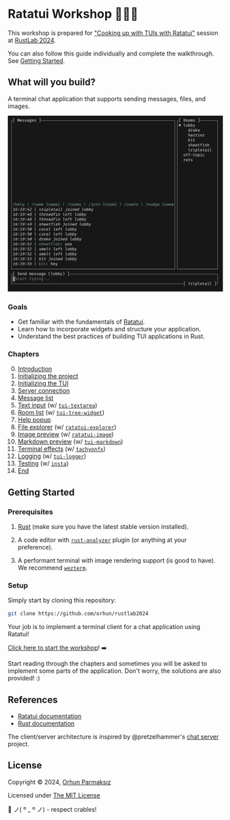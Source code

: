# Ratatui Workshop 👨‍🍳🐀

This workshop is prepared for ["Cooking up with TUIs with Ratatui"](https://rustlab.it/talks/cooking-up-with-tuis-with-ratatui) session at [RustLab 2024](https://rustlab.it).

You can also follow this guide individually and complete the walkthrough. See [Getting Started](#getting-started).

## What will you build?

A terminal chat application that supports sending messages, files, and images.

![demo](./assets/demo.gif)

### Goals

- Get familiar with the fundamentals of [Ratatui](https://ratatui.rs).
- Learn how to incorporate widgets and structure your application.
- Understand the best practices of building TUI applications in Rust.

### Chapters

0. [Introduction](./workshop/00_intro.md)
1. [Initializing the project](./workshop/01_init.md)
2. [Initializing the TUI](./workshop/02_tui.md)
3. [Server connection](./workshop/03_connection.md)
4. [Message list](./workshop/04_message_list.md)
5. [Text input](./workshop/05_text_input.md) (w/ [`tui-textarea`](https://github.com/rhysd/tui-textarea))
6. [Room list](./workshop/06_room_list.md) (w/ [`tui-tree-widget`](https://github.com/EdJoPaTo/tui-rs-tree-widget))
7. [Help popup](./workshop/07_help_popup.md)
8. [File explorer](./workshop/08_file_explorer.md) (w/ [`ratatui-explorer`](https://github.com/tatounee/ratatui-explorer))
9. [Image preview](./workshop/09_image_preview.md) (w/ [`ratatui-image`](https://crates.io/crates/ratatui-image))
10. [Markdown preview](./workshop/10_markdown_preview.md) (w/ [`tui-markdown`](https://github.com/joshka/tui-markdown))
11. [Terminal effects](./workshop/11_effects.md) (w/ [`tachyonfx`](https://github.com/junkdog/tachyonfx))
12. [Logging](./workshop/12_logging.md) (w/ [`tui-logger`](https://github.com/gin66/tui-logger))
13. [Testing](./workshop/13_testing.md) (w/ [`insta`](https://github.com/mitsuhiko/insta))
14. [End](./workshop/14_end.md)

## Getting Started

### Prerequisites

1. [Rust](https://www.rust-lang.org/tools/install) (make sure you have the latest stable version installed).

2. A code editor with [`rust-analyzer`](https://rust-analyzer.github.io/) plugin (or anything at your preference).

3. A performant terminal with image rendering support (is good to have). We recommend [`wezterm`](https://wezfurlong.org/wezterm/).

### Setup

Simply start by cloning this repository:

```sh
git clone https://github.com/orhun/rustlab2024
```

Your job is to implement a terminal client for a chat application using Ratatui!

[Click here to start the workshop](./workshop/00_intro.md)! ➡️

Start reading through the chapters and sometimes you will be asked to implement some parts of the application. Don't worry, the solutions are also provided! :)

## References

- [Ratatui documentation](https://ratatui.rs/)
- [Rust documentation](https://doc.rust-lang.org/std/)

The client/server architecture is inspired by @pretzelhammer's [chat server](https://github.com/pretzelhammer/chat-server) project.

## License

Copyright © 2024, [Orhun Parmaksız](https://github.com/orhun)

Licensed under [The MIT License](./LICENSE)

🦀 ノ( º \_ º ノ) - respect crables!

